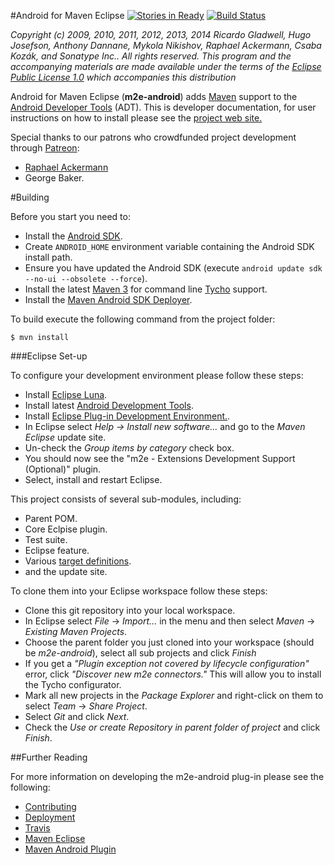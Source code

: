 #Android for Maven Eclipse [![Stories in Ready](http://badge.waffle.io/rgladwell/m2e-android.png)](http://waffle.io/rgladwell/m2e-android) [![Build Status](https://travis-ci.org/rgladwell/m2e-android.svg?branch=master)](https://travis-ci.org/rgladwell/m2e-android)

_Copyright (c) 2009, 2010, 2011, 2012, 2013, 2014 Ricardo Gladwell, Hugo Josefson, Anthony Dannane, Mykola Nikishov, Raphael Ackermann, Csaba Kozák, and Sonatype Inc.. All rights reserved. This program and the accompanying materials are made available under the terms of the [Eclipse Public License 1.0](http://www.eclipse.org/legal) which accompanies this distribution_

Android for Maven Eclipse (**m2e-android**) adds [Maven](http://maven.apache.org/) support to the [Android Developer Tools](http://developer.android.com/tools/sdk/eclipse-adt.html) (ADT). This is developer documentation, for user instructions on how to install please see the [project web site.](http://rgladwell.github.com/m2e-android/)

Special thanks to our patrons who crowdfunded project development through [Patreon](http://www.patreon.com/rgladwell):

 * [Raphael Ackermann](https://twitter.com/acraphae)
 * George Baker.

#Building

Before you start you need to:

 * Install the [Android SDK](http://developer.android.com/sdk/index.html).
 * Create `ANDROID_HOME` environment variable containing the Android SDK install path. 
 * Ensure you have updated the Android SDK (execute `android update sdk --no-ui --obsolete --force`).
 * Install the latest [Maven 3](http://maven.apache.org/download.html) for command line [Tycho](http://tycho.sonatype.org/) support.
 * Install the [Maven Android SDK Deployer](https://github.com/mosabua/maven-android-sdk-deployer).

To build execute the following command from the project folder:

```
$ mvn install
```
 
###Eclipse Set-up

To configure your development environment please follow these steps:

 * Install [Eclipse Luna](http://eclipse.org/downloads).
 * Install latest [Android Development Tools](http://developer.android.com/sdk/installing/installing-adt.html).
 * Install [Eclipse Plug-in Development Environment.](http://www.eclipse.org/pde/).
 * In Eclipse select _Help -> Install new software..._ and go to the _Maven Eclipse_ update site.
 * Un-check the _Group items by category_ check box.
 * You should now see the "m2e - Extensions Development Support (Optional)" plugin.
 * Select, install and restart Eclipse.

This project consists of several sub-modules, including:

 * Parent POM.
 * Core Eclpise plugin.
 * Test suite.
 * Eclipse feature.
 * Various [target definitions](https://wiki.eclipse.org/PDE/Target_Definitions).
 * and the update site.

To clone them into your Eclipse workspace follow these steps: 

 * Clone this git repository into your local workspace.
 * In Eclipse select _File_ -> _Import..._ in the menu and then select _Maven_ -> _Existing Maven Projects_.
 * Choose the parent folder you just cloned into your workspace (should be _m2e-android_), select all sub projects and click _Finish_
 * If you get a _"Plugin exception not covered by lifecycle configuration"_ error, click _"Discover new m2e connectors."_ This will allow you to install the Tycho configurator.
 * Mark all new projects in the _Package Explorer_ and right-click on them to select _Team_ -> _Share Project_.
 * Select _Git_ and click _Next_.
 * Check the _Use or create Repository in parent folder of project_ and click _Finish_.

##Further Reading

For more information on developing the m2e-android plug-in please see the following:

* [Contributing](https://github.com/rgladwell/m2e-android/blob/master/CONTRIBUTING.md)
* [Deployment](https://github.com/rgladwell/m2e-android/wiki/Deploying)
* [Travis](https://github.com/rgladwell/m2e-android/wiki/Travis)
* [Maven Eclipse](https://www.eclipse.org/m2e/)
* [Maven Android Plugin](https://code.google.com/p/maven-android-plugin)
